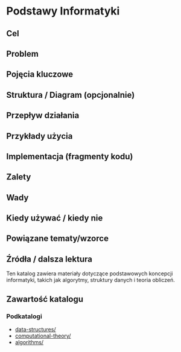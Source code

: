 # Podstawy Informatyki

## Cel

## Problem

## Pojęcia kluczowe

## Struktura / Diagram (opcjonalnie)

## Przepływ działania

## Przykłady użycia

## Implementacja (fragmenty kodu)

## Zalety

## Wady

## Kiedy używać / kiedy nie

## Powiązane tematy/wzorce

## Źródła / dalsza lektura


Ten katalog zawiera materiały dotyczące podstawowych koncepcji informatyki, takich jak algorytmy, struktury danych i teoria obliczeń.

## Zawartość katalogu

### Podkatalogi

- [data-structures/](data-structures/)
- [computational-theory/](computational-theory/)
- [algorithms/](algorithms/)

